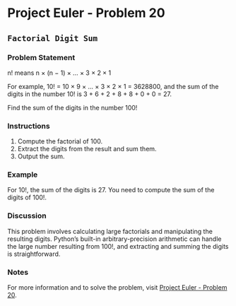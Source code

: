 # Project Euler - Problem 20

## `Factorial Digit Sum`

### Problem Statement

n! means n × (n − 1) × ... × 3 × 2 × 1

For example, 10! = 10 × 9 × ... × 3 × 2 × 1 = 3628800, and the sum of the digits in the number 10! is 3 + 6 + 2 + 8 + 8 + 0 + 0 = 27.

Find the sum of the digits in the number 100!

### Instructions

1. Compute the factorial of 100.
2. Extract the digits from the result and sum them.
3. Output the sum.

### Example

For 10!, the sum of the digits is 27. You need to compute the sum of the digits of 100!.

### Discussion

This problem involves calculating large factorials and manipulating the resulting digits. Python’s built-in arbitrary-precision arithmetic can handle the large number resulting from 100!, and extracting and summing the digits is straightforward.

### Notes

For more information and to solve the problem, visit [Project Euler - Problem 20](https://projecteuler.net/problem=20).
